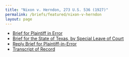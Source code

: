 ```yaml
---
title: "Nixon v. Herndon, 273 U.S. 536 (1927)"
permalink: /briefs/featured/nixon-v-herndon
layout: page
---
```


- [Brief for Plaintiff in Error](https://briefs1.lonedissent.org/1926/nixon-v-herndon/Brief%20for%20Plaintiff%20in%20Error.pdf)
- [Brief for the State of Texas, by Special Leave of Court](https://briefs1.lonedissent.org/1926/nixon-v-herndon/Brief%20for%20the%20State%20of%20Texas,%20by%20Special%20Leave%20of%20Court.pdf)
- [Reply Brief for Plaintiff-in-Error](https://briefs1.lonedissent.org/1926/nixon-v-herndon/Reply%20Brief%20for%20Plaintiff-in-Error.pdf)
- [Transcript of Record](https://briefs1.lonedissent.org/1926/nixon-v-herndon/Transcript%20of%20Record.pdf)
